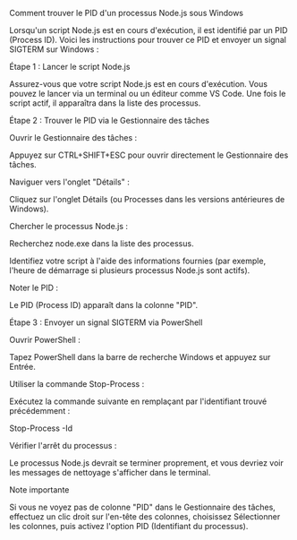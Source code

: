 Comment trouver le PID d'un processus Node.js sous Windows

Lorsqu'un script Node.js est en cours d'exécution, il est identifié par un PID (Process ID). Voici les instructions pour trouver ce PID et envoyer un signal SIGTERM sur Windows :

Étape 1 : Lancer le script Node.js

Assurez-vous que votre script Node.js est en cours d'exécution. Vous pouvez le lancer via un terminal ou un éditeur comme VS Code. Une fois le script actif, il apparaîtra dans la liste des processus.

Étape 2 : Trouver le PID via le Gestionnaire des tâches

Ouvrir le Gestionnaire des tâches :

Appuyez sur CTRL+SHIFT+ESC pour ouvrir directement le Gestionnaire des tâches.

Naviguer vers l'onglet "Détails" :

Cliquez sur l'onglet Détails (ou Processes dans les versions antérieures de Windows).

Chercher le processus Node.js :

Recherchez node.exe dans la liste des processus.

Identifiez votre script à l'aide des informations fournies (par exemple, l'heure de démarrage si plusieurs processus Node.js sont actifs).

Noter le PID :

Le PID (Process ID) apparaît dans la colonne "PID".

Étape 3 : Envoyer un signal SIGTERM via PowerShell

Ouvrir PowerShell :

Tapez PowerShell dans la barre de recherche Windows et appuyez sur Entrée.

Utiliser la commande Stop-Process :

Exécutez la commande suivante en remplaçant <PID> par l'identifiant trouvé précédemment :

Stop-Process -Id <PID>

Vérifier l'arrêt du processus :

Le processus Node.js devrait se terminer proprement, et vous devriez voir les messages de nettoyage s'afficher dans le terminal.

Note importante

Si vous ne voyez pas de colonne "PID" dans le Gestionnaire des tâches, effectuez un clic droit sur l'en-tête des colonnes, choisissez Sélectionner les colonnes, puis activez l'option PID (Identifiant du processus).